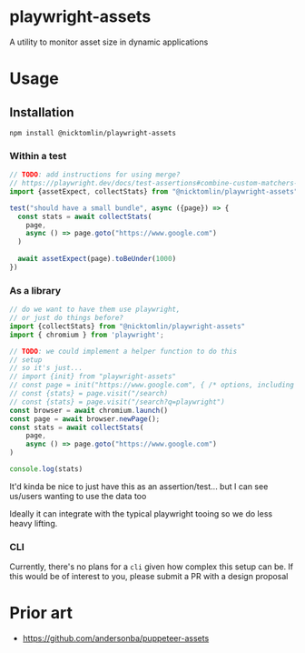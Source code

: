 # playwright-assets
A utility to monitor asset size in dynamic applications

# Usage

## Installation

```
npm install @nicktomlin/playwright-assets
```

### Within a test

```typescript
// TODO: add instructions for using merge?
// https://playwright.dev/docs/test-assertions#combine-custom-matchers-from-multiple-modules
import {assetExpect, collectStats} from "@nicktomlin/playwright-assets"

test("should have a small bundle", async ({page}) => {
  const stats = await collectStats(
    page,
    async () => page.goto("https://www.google.com")
  )
  
  await assetExpect(page).toBeUnder(1000)
})
```

### As a library

```typescript
// do we want to have them use playwright, 
// or just do things before?
import {collectStats} from "@nicktomlin/playwright-assets"
import { chromium } from 'playwright';

// TODO: we could implement a helper function to do this
// setup
// so it's just... 
// import {init} from "playwright-assets"
// const page = init("https://www.google.com", { /* options, including a `setup` function that can just return a page */ })
// const {stats} = page.visit("/search)
// const {stats} = page.visit("/search?q=playwright")
const browser = await chromium.launch()
const page = await browser.newPage();
const stats = await collectStats(
    page,
    async () => page.goto("https://www.google.com")
)

console.log(stats)
```

It'd kinda be nice to just have this as an assertion/test... but I can see us/users wanting to use the data too

Ideally it can integrate with the typical playwright tooing so we do less heavy lifting.

### CLI

Currently, there's no plans for a `cli` given how complex this setup can be. If this would be of interest to you, please submit a PR with a design proposal


# Prior art

- https://github.com/andersonba/puppeteer-assets

